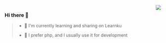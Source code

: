 <img align="right" src="https://github-readme-stats.vercel.app/api?username=SinMu-L&show_icons=true&icon_color=CE1D2D&text_color=718096&bg_color=ffffff&hide_title=true" />

### Hi there 👋

> - :orange_book: I'm currently learning and sharing on Learnku
> 
> - :hammer: I prefer php, and I usually use it for development

